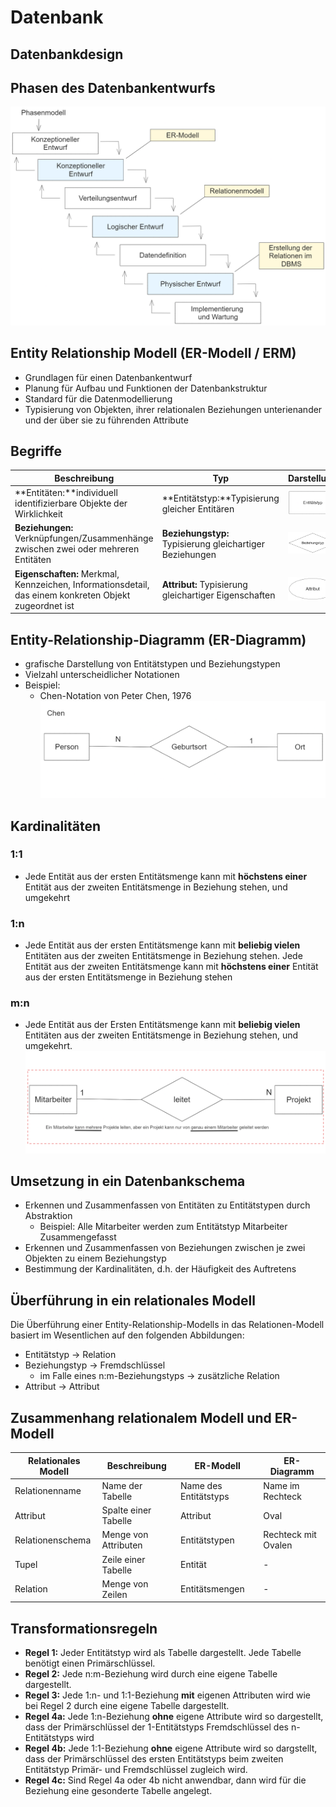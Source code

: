 # Datenbank
## Datenbankdesign

## Phasen des Datenbankentwurfs
![Alt text](./img/Phasenmodell.png)

## Entity Relationship Modell (ER-Modell / ERM)
+ Grundlagen für einen Datenbankentwurf
+ Planung für Aufbau und Funktionen der Datenbankstruktur
+ Standard für die Datenmodellierung
+ Typisierung von Objekten, ihrer relationalen Beziehungen unterienander und der über sie zu führenden Attribute

## Begriffe
|Beschreibung|Typ|Darstellung|
|---|---|---|
|**Entitäten:**individuell identifizierbare Objekte der Wirklichkeit|**Entitätstyp:**Typisierung gleicher Entitären|![Alt text](./img/Entitatstyp.png)|
|**Beziehungen:** Verknüpfungen/Zusammenhänge zwischen zwei oder mehreren Entitäten|**Beziehungstyp:** Typisierung gleichartiger Beziehungen|![Alt text](./img/Beziehungstyp.png)|
|**Eigenschaften:** Merkmal, Kennzeichen, Informationsdetail, das einem konkreten Objekt zugeordnet ist|**Attribut:** Typisierung gleichartiger Eigenschaften|![Alt text](./img/Attribut.png)|

## Entity-Relationship-Diagramm (ER-Diagramm)
+ grafische Darstellung von Entitätstypen und Beziehungstypen
+ Vielzahl unterscheidlicher Notationen
+ Beispiel:
    + Chen-Notation von Peter Chen, 1976
![Alt text](./img/Chen.png)

## Kardinalitäten
### 1:1
+ Jede Entität aus der ersten Entitätsmenge kann mit **höchstens einer** Entität aus der zweiten Entitätsmenge in Beziehung stehen, und umgekehrt
### 1:n
+ Jede Entität aus der ersten Entitätsmenge kann mit **beliebig vielen** Entitäten aus der zweiten Entitätsmenge in Beziehung stehen. Jede Entität aus der zweiten Entitätsmenge kann mit **höchstens einer** Entität aus der ersten Entitätsmenge in Beziehung stehen
### m:n
+ Jede Entität aus der Ersten Entitätsmenge kann mit **beliebig vielen** Entitäten aus der zweiten Entitätsmenge in Beziehung stehen, und umgekehrt.
![Alt text](./img/m-n.png)

## Umsetzung in ein Datenbankschema
+ Erkennen und Zusammenfassen von Entitäten zu Entitätstypen durch Abstraktion
    + Beispiel: Alle Mitarbeiter werden zum Entitätstyp Mitarbeiter Zusammengefasst
+ Erkennen und Zusammenfassen von Beziehungen zwischen je zwei Objekten zu einem Beziehungstyp
+ Bestimmung der Kardinalitäten, d.h. der Häufigkeit des Auftretens

## Überführung in ein relationales Modell
Die Überführung einer Entity-Relationship-Modells in das Relationen-Modell basiert im Wesentlichen auf den folgenden Abbildungen:
+ Entitätstyp -> Relation
+ Beziehungstyp -> Fremdschlüssel
    + im Falle eines n:m-Beziehungstyps -> zusätzliche Relation
+ Attribut -> Attribut

## Zusammenhang relationalem Modell und ER-Modell
|Relationales Modell|Beschreibung|ER-Modell|ER-Diagramm|
|---|---|---|---|
|Relationenname|Name der Tabelle|Name des Entitätstyps|Name im Rechteck|
|Attribut|Spalte einer Tabelle|Attribut|Oval|
|Relationenschema|Menge von Attributen|Entitätstypen|Rechteck mit Ovalen|
|Tupel|Zeile einer Tabelle|Entität|-|
|Relation|Menge von Zeilen|Entitätsmengen|-|

## Transformationsregeln
+ **Regel 1:** Jeder Entitätstyp wird als Tabelle dargestellt. Jede Tabelle benötigt einen Primärschlüssel.
+ **Regel 2:** Jede n:m-Beziehung wird durch eine eigene Tabelle dargestellt.
+ **Regel 3:** Jede 1:n- und 1:1-Beziehung **mit** eigenen Attributen wird wie bei Regel 2 durch eine eigene Tabelle dargestellt.
+ **Regel 4a:** Jede 1:n-Beziehung **ohne** eigene Attribute wird so dargestellt, dass der Primärschlüssel der 1-Entitätstyps Fremdschlüssel des n-Entitätstyps wird
+ **Regel 4b:** Jede 1:1-Beziehung **ohne** eigene Attribute wird so dargstellt, dass der Primärschlüssel des ersten Entitätstyps beim zweiten Entitätstyp Primär- und Fremdschlüssel zugleich wird.
+ **Regel 4c:** Sind Regel 4a oder 4b nicht anwendbar, dann wird für die Beziehung eine gesonderte Tabelle angelegt.